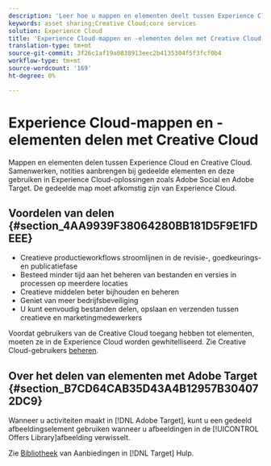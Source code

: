 ```yaml
---
description: 'Leer hoe u mappen en elementen deelt tussen Experience Cloud en Creative Cloud. '
keywords: asset sharing;Creative Cloud;core services
solution: Experience Cloud
title: 'Experience Cloud-mappen en -elementen delen met Creative Cloud '
translation-type: tm+mt
source-git-commit: 3f26c1af19a0838913eec2b4135304f5f3fcf0b4
workflow-type: tm+mt
source-wordcount: '169'
ht-degree: 0%

---
```



# Experience Cloud-mappen en -elementen delen met Creative Cloud

Mappen en elementen delen tussen Experience Cloud en Creative Cloud. Samenwerken, notities aanbrengen bij gedeelde elementen en deze gebruiken in Experience Cloud-oplossingen zoals Adobe Social en Adobe Target. De gedeelde map moet afkomstig zijn van Experience Cloud.

## Voordelen van delen {#section_4AA9939F38064280BB181D5F9E1FDEEE}

* Creatieve productieworkflows stroomlijnen in de revisie-, goedkeurings- en publicatiefase
* Besteed minder tijd aan het beheren van bestanden en versies in processen op meerdere locaties
* Creatieve middelen beter bijhouden en beheren
* Geniet van meer bedrijfsbeveiliging
* U kunt eenvoudig bestanden delen, opslaan en verzenden tussen creatieve en marketingmedewerkers

Voordat gebruikers van de Creative Cloud toegang hebben tot elementen, moeten ze in de Experience Cloud worden gewhitelliseerd. Zie Creative Cloud-gebruikers [beheren](../experience-cloud-assets/t-admin-add-cc-user.md#task_F36D4F1D49B44F09A54F7371810D2752).

## Over het delen van elementen met Adobe Target {#section_B7CD64CAB35D43A4B12957B304072DC9}

Wanneer u activiteiten maakt in [!DNL Adobe Target], kunt u een gedeeld afbeeldingselement gebruiken wanneer u afbeeldingen in de [!UICONTROL Offers Library]afbeelding verwisselt.

Zie [Bibliotheek](https://docs.adobe.com/help/en/target/using/experiences/offers/manage-content.html) van Aanbiedingen in [!DNL Target] Hulp.
